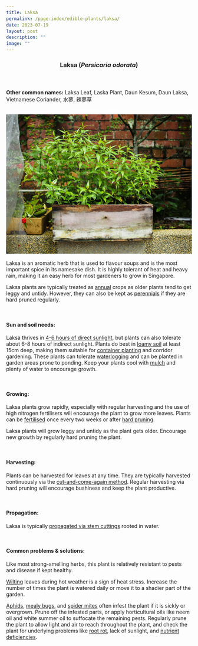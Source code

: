 ```yaml
---
title: Laksa
permalink: /page-index/edible-plants/laksa/
date: 2023-07-19
layout: post
description: ""
image: ""
---
```

<header>
	<h3>Laksa (<em>Persicaria odorata</em>)</h3>
</header>
	
<section>
	<p><strong>Other common names:</strong> Laksa Leaf, Laska Plant, Daun Kesum, Daun Laksa, Vietnamese Coriander, 水蓼, 辣蓼草</p>
	<br>
</section>

<section>
	<img title="Laksa growing in an upcycled wooden planter. Photo by Jacqueline Chua." src="/images/Hardscapes/ContainerGardening_JacChua%20(11).jpg">
	<p>Laksa is an aromatic herb that is used to flavour soups and is the most important spice in its namesake dish. It is highly tolerant of heat and heavy rain, making it an easy herb for most gardeners to grow in Singapore. </p>
	<p>Laksa plants are typically treated as <a href="/learn-more-about-gardening/glossary/#a">annual</a> crops as older plants tend to get leggy and untidy. However, they can also be kept as <a href="/learn-more-about-gardening/glossary/#p">perennials</a> if they are hard pruned regularly. </p>       
	<br>
</section>

<section>
	<h4>Sun and soil needs:</h4>
<p>Laksa thrives in <a href="/page-index/horticulture-techniques/gauging-light/">4-6 hours of direct sunlight</a>, but plants can also tolerate about 6-8 hours of indirect sunlight. Plants do best in <a href="/page-index/horticulture-techniques/soil/">loamy soil</a> at least 15cm deep, making them suitable for <a href="/page-index/horticulture-techniques/planting-in-containers/">container planting</a> and corridor gardening. These plants can tolerate <a href="/page-index/plant-problems/waterlogging/">waterlogging</a> and can be planted in garden areas prone to ponding. Keep your plants cool with <a href="/page-index/horticulture-techniques/mulching/">mulch</a> and plenty of water to encourage growth.</p>
	<br>
	</section>

<section>
	<h4>Growing:</h4>
	<p>Laksa plants grow rapidly, especially with regular harvesting and the use of high nitrogen fertilisers will encourage the plant to grow more leaves. Plants can be <a href="/page-index/horticulture-techniques/fertilising/">fertilised</a> once every two weeks or after <a href="/page-index/horticulture-techniques/pruning/">hard pruning</a>. </p>
	<p>Laksa plants will grow leggy and untidy as the plant gets older. Encourage new growth by regularly hard pruning the plant.</p>
	<br>
</section>

<section>
	<h4>Harvesting:</h4>
	<p>Plants can be harvested for leaves at any time. They are typically harvested continuously via the <a href="/page-index/horticulture-techniques/cut-and-come-again/">cut-and-come-again method</a>. Regular harvesting via hard pruning will encourage bushiness and keep the plant productive.</p>
	<br>
</section>

<section>
	<h4>Propagation:</h4>
	<p>Laksa is typically <a href="/page-index/horticulture-techniques/propagating-by-cuttings/">propagated via stem cuttings</a> rooted in water.</p>
	<br>
</section>

<section>
	<h4>Common problems &amp; solutions:</h4>
	<p>Like most strong-smelling herbs, this plant is relatively resistant to pests and disease if kept healthy.</p>
	<p><a href="/page-index/plant-problems/wilting">Wilting</a> leaves during hot weather is a sign of heat stress. Increase the number of times the plant is watered daily or move it to a shadier part of the garden.</p>
	<p><a href="/page-index/pests/aphids">Aphids</a>, <a href="/page-index/pests/mealy-bugs">mealy bugs</a>, and <a href="/page-index/pests/spider-mites">spider mites</a> often infest the plant if it is sickly or overgrown. Prune off the infested parts, or apply horticultural oils like neem oil and white summer oil to suffocate the remaining pests. Regularly prune the plant to allow light and air to reach throughout the plant, and check the plant for underlying problems like <a href="/page-index/plant-problems/root-rot">root rot</a>, lack of sunlight, and <a href="/page-index/plant-problems/nutrient-deficiencies">nutrient deficiencies</a>. </p>
	<br>
</section>